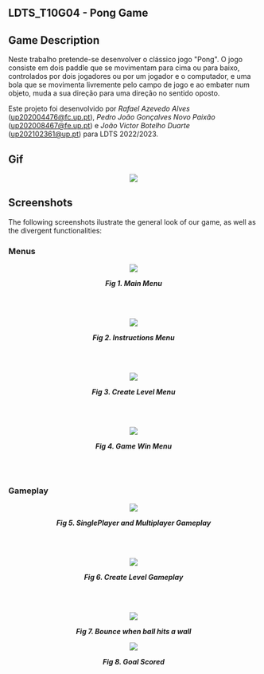 ## LDTS_T10G04  - Pong Game

## Game Description

Neste trabalho pretende-se desenvolver o clássico jogo "Pong". O jogo consiste em dois paddle que se movimentam para cima ou para baixo, controlados por dois jogadores ou por um jogador e o computador, e uma bola que se movimenta livremente pelo campo de jogo e ao embater num objeto, muda a sua direção para uma direção no sentido oposto.

Este projeto foi desenvolvido por *Rafael Azevedo Alves* (up202004476@fc.up.pt), *Pedro João Gonçalves Novo Paixão* (up202008467@fe.up.pt) e *João Victor Botelho Duarte* (up202102361@up.pt) para LDTS 2022/2023.

## Gif

<p align="center" justify="center">
<img src="https://github.com/FEUP-LDTS-2022/project-l10gr04/blob/main/docs/screenshots/Terminal_2022-12-19_12-30-43.gif"/>
</p>

## Screenshots

The following screenshots ilustrate the general look of our game, as well as the divergent functionalities:

### Menus

<p align="center" justify="center">
  <img src="https://github.com/FEUP-LDTS-2022/project-l10gr04/blob/main/docs/screenshots/mainmenu.PNG"/>
</p>
<p align="center">
  <b><i>Fig 1. Main Menu </i></b>
</p>  

<br>
<br />

<p align="center" justify="center">
  <img src="https://github.com/FEUP-LDTS-2022/project-l10gr04/blob/main/docs/screenshots/instructionmenu.PNG"/>
</p>
<p align="center">
  <b><i>Fig 2. Instructions Menu </i></b>  
</p>  

<br>
<br />

<p align="center" justify="center">
  <img src="https://github.com/FEUP-LDTS-2022/project-l10gr04/blob/main/docs/screenshots/createlevelmenu.PNG"/>
</p>
<p align="center">
  <b><i>Fig 3. Create Level Menu </i></b>
</p>  

<br>
<br />

<p align="center" justify="center">
  <img src="https://github.com/FEUP-LDTS-2022/project-l10gr04/blob/main/docs/screenshots/gamewinmenu.PNG"/>
</p>
<p align="center">
  <b><i>Fig 4. Game Win Menu </i></b>
</p>

<br>
<br />

### Gameplay

<p align="center" justify="center">
  <img src="https://github.com/FEUP-LDTS-2022/project-l10gr04/blob/main/docs/screenshots/normalgameplay.PNG"/>
</p>
<p align="center">
  <b><i>Fig 5. SinglePlayer and Multiplayer Gameplay </i></b>
</p>

<br>
<br />

<p align="center" justify="center">
  <img src="https://github.com/FEUP-LDTS-2022/project-l10gr04/blob/main/docs/screenshots/createlevelgameplay.PNG"/>
</p>
<p align="center">
  <b><i>Fig 6. Create Level Gameplay </i></b>
</p>

<br>
<br />

<p align="center" justify="center">
  <img src="https://github.com/FEUP-LDTS-2022/project-l10gr04/blob/main/docs/screenshots/embaterparede.PNG"/>
</p>
<p align="center">
  <b><i>Fig 7. Bounce when ball hits a wall </i></b>
</p>


<p align="center" justify="center">
  <img src="https://github.com/FEUP-LDTS-2022/project-l10gr04/blob/main/docs/screenshots/scoregoal.PNG"/>
</p>
<p align="center">
  <b><i>Fig 8. Goal Scored </i></b>
</p>

<br>
<br />
